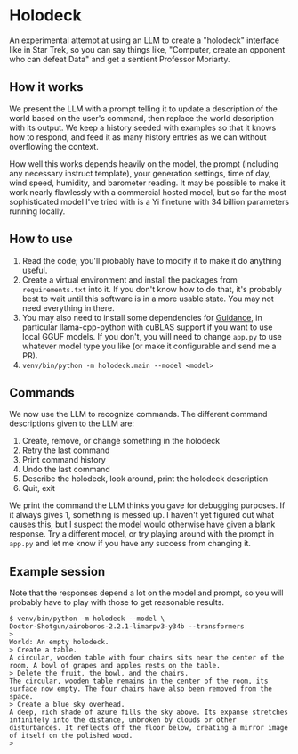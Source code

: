 # Holodeck

An experimental attempt at using an LLM to create a "holodeck"
interface like in Star Trek, so you can say things like, "Computer,
create an opponent who can defeat Data" and get a sentient Professor
Moriarty.

## How it works

We present the LLM with a prompt telling it to update a description of
the world based on the user's command, then replace the world
description with its output. We keep a history seeded with examples so
that it knows how to respond, and feed it as many history entries as
we can without overflowing the context.

How well this works depends heavily on the model, the prompt
(including any necessary instruct template), your generation settings,
time of day, wind speed, humidity, and barometer reading. It may be
possible to make it work nearly flawlessly with a commercial hosted
model, but so far the most sophisticated model I've tried with is a Yi
finetune with 34 billion parameters running locally.

## How to use

1. Read the code; you'll probably have to modify it to make it do
   anything useful.
2. Create a virtual environment and install the packages from
   `requirements.txt` into it. If you don't know how to do that,
   it's probably best to wait until this software is in a more usable
   state. You may not need everything in there.
3. You may also need to install some dependencies for
   [Guidance](https://github.com/guidance-ai/guidance), in particular
   llama-cpp-python with cuBLAS support if you want to use local GGUF
   models. If you don't, you will need to change `app.py` to use
   whatever model type you like (or make it configurable and send me a
   PR).
4. `venv/bin/python -m holodeck.main --model <model>`

## Commands

We now use the LLM to recognize commands. The different command
descriptions given to the LLM are:

1. Create, remove, or change something in the holodeck
2. Retry the last command
3. Print command history
4. Undo the last command
5. Describe the holodeck, look around, print the holodeck description
6. Quit, exit

We print the command the LLM thinks you gave for debugging
purposes. If it always gives 1, something is messed up. I haven't
yet figured out what causes this, but I suspect the model would
otherwise have given a blank response. Try a different model, or try
playing around with the prompt in `app.py` and let me know if you have
any success from changing it.

## Example session

Note that the responses depend a lot on the model and prompt, so you
will probably have to play with those to get reasonable results.

```
$ venv/bin/python -m holodeck --model \
Doctor-Shotgun/airoboros-2.2.1-limarpv3-y34b --transformers
>
World: An empty holodeck.
> Create a table.
A circular, wooden table with four chairs sits near the center of the room. A bowl of grapes and apples rests on the table.
> Delete the fruit, the bowl, and the chairs.
The circular, wooden table remains in the center of the room, its surface now empty. The four chairs have also been removed from the space.
> Create a blue sky overhead.
A deep, rich shade of azure fills the sky above. Its expanse stretches infinitely into the distance, unbroken by clouds or other disturbances. It reflects off the floor below, creating a mirror image of itself on the polished wood.
>
```
